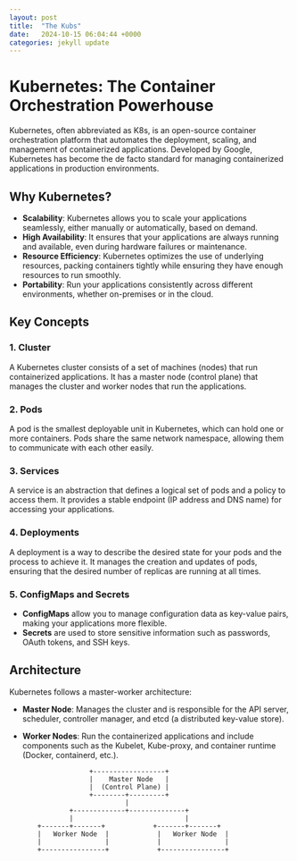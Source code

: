 ```yaml
---
layout: post
title:  "The Kubs"
date:   2024-10-15 06:04:44 +0000
categories: jekyll update
---
```

# Kubernetes: The Container Orchestration Powerhouse

Kubernetes, often abbreviated as K8s, is an open-source container orchestration platform that automates the deployment, scaling, and management of containerized applications. Developed by Google, Kubernetes has become the de facto standard for managing containerized applications in production environments.

## Why Kubernetes?

- **Scalability**: Kubernetes allows you to scale your applications seamlessly, either manually or automatically, based on demand.
- **High Availability**: It ensures that your applications are always running and available, even during hardware failures or maintenance.
- **Resource Efficiency**: Kubernetes optimizes the use of underlying resources, packing containers tightly while ensuring they have enough resources to run smoothly.
- **Portability**: Run your applications consistently across different environments, whether on-premises or in the cloud.

## Key Concepts

### 1. **Cluster**
A Kubernetes cluster consists of a set of machines (nodes) that run containerized applications. It has a master node (control plane) that manages the cluster and worker nodes that run the applications.

### 2. **Pods**
A pod is the smallest deployable unit in Kubernetes, which can hold one or more containers. Pods share the same network namespace, allowing them to communicate with each other easily.

### 3. **Services**
A service is an abstraction that defines a logical set of pods and a policy to access them. It provides a stable endpoint (IP address and DNS name) for accessing your applications.

### 4. **Deployments**
A deployment is a way to describe the desired state for your pods and the process to achieve it. It manages the creation and updates of pods, ensuring that the desired number of replicas are running at all times.

### 5. **ConfigMaps and Secrets**
- **ConfigMaps** allow you to manage configuration data as key-value pairs, making your applications more flexible.
- **Secrets** are used to store sensitive information such as passwords, OAuth tokens, and SSH keys.

## Architecture

Kubernetes follows a master-worker architecture:

- **Master Node**: Manages the cluster and is responsible for the API server, scheduler, controller manager, and etcd (a distributed key-value store).
  
- **Worker Nodes**: Run the containerized applications and include components such as the Kubelet, Kube-proxy, and container runtime (Docker, containerd, etc.).

```plaintext
                    +------------------+
                    |    Master Node   |
                    |  (Control Plane) |
                    +--------+---------+
                             |
               +-------------+--------------+
               |                            |
       +-------+-------+            +-------+-------+
       |   Worker Node  |            |   Worker Node  |
       |                |            |                |
       +----------------+            +----------------+
```
